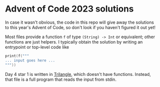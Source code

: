 # Advent of Code 2023 solutions

In case it wasn't obvious, the code in this repo will give away the solutions to this year's Advent of Code, so don't look if you haven't figured it out yet!

Most files provide a function `f` of type `(String) -> Int` or equivalent; other functions are just helpers. I typically obtain the solution by writing an entrypoint or top-level code like

```swift
print(f("""
... input goes here ...
"""))
```

Day 4 star 1 is written in [Trilangle](https://github.com/bbrk24/Trilangle), which doesn't have functions. Instead, that file is a full program that reads the input from stdin.
